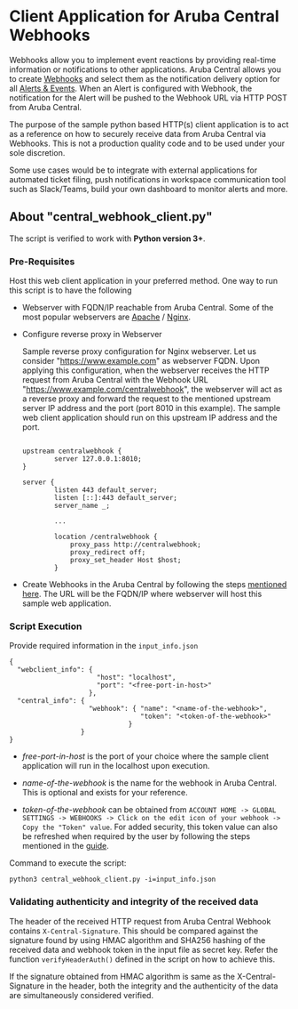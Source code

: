 # Client Application for Aruba Central Webhooks

Webhooks allow you to implement event reactions by providing real-time information or notifications to other applications. Aruba Central allows you to create [Webhooks](https://help.central.arubanetworks.com/latest/documentation/online_help/content/api/api_webhook.htm) and select them as the notification delivery option for all [Alerts & Events](https://help.central.arubanetworks.com/latest/documentation/online_help/content/nms/alerts/alerts.htm). When an Alert is configured with Webhook, the notification for the Alert will be pushed to the Webhook URL via HTTP POST from Aruba Central.

The purpose of the sample python based HTTP(s) client application is to act as a reference on how to securely receive data from Aruba Central via Webhooks. This is not a production quality code and to be used under your sole discretion. 

Some use cases would be to integrate with external applications for automated ticket filing, push notifications in workspace communication tool such as Slack/Teams, build your own dashboard to monitor alerts and more.  

## About "central_webhook_client.py"

The script is verified to work with **Python version 3+**. 

### Pre-Requisites

Host this web client application in your preferred method. One way to run this script is to have the following

-  Webserver with FQDN/IP reachable from Aruba Central. Some of the most popular webservers are [Apache](https://httpd.apache.org/) / [Nginx](https://www.nginx.com/).  

- Configure reverse proxy in Webserver

  Sample reverse proxy configuration for Nginx webserver. Let us consider "https://www.example.com" as webserver FQDN. Upon applying this configuration, when the webserver receives the HTTP request from Aruba Central with the Webhook URL "https://www.example.com/centralwebhook", the webserver will act as a reverse proxy and forward the request to the mentioned upstream server IP address and the port (port 8010 in this example). The sample web client application should run on this upstream IP address and the port.

  ```

  upstream centralwebhook { 
          server 127.0.0.1:8010;
  }

  server {
          listen 443 default_server;
          listen [::]:443 default_server;
          server_name _;

          ...

          location /centralwebhook {
              proxy_pass http://centralwebhook;
              proxy_redirect off;
              proxy_set_header Host $host;
          }
  ```

- Create Webhooks in the Aruba Central by following the steps [mentioned here](https://help.central.arubanetworks.com/latest/documentation/online_help/content/api/api_webhook.htm#). The URL will be the FQDN/IP where webserver will host this sample web application.

### Script Execution

Provide required information in the `input_info.json`

```
{
  "webclient_info": {
                      "host": "localhost",
                      "port": "<free-port-in-host>"
                    },
  "central_info": {
                    "webhook": { "name": "<name-of-the-webhook>",
                                 "token": "<token-of-the-webhook>"
                              }
                  }
}
```

- *free-port-in-host* is the port of your choice where the sample client application will run in the localhost upon execution.

- *name-of-the-webhook* is the name for the webhook in Aruba Central. This is optional and exists for your reference.

- *token-of-the-webhook* can be obtained from `ACCOUNT HOME -> GLOBAL SETTINGS -> WEBHOOKS -> Click on the edit icon of your webhook -> Copy the "Token" value`. For added security, this token value can also be refreshed when required by the user by following the steps mentioned in the [guide](https://help.central.arubanetworks.com/latest/documentation/online_help/content/api/api_webhook.htm#).

Command to execute the script:

```
python3 central_webhook_client.py -i=input_info.json
```

### Validating authenticity and integrity of the received data

The header of the received HTTP request from Aruba Central Webhook contains `X-Central-Signature`. This should be compared against the signature found by using HMAC algorithm and SHA256 hashing of the received data and webhook token in the input file as secret key. Refer the function `verifyHeaderAuth()` defined in the script on how to achieve this. 

If the signature obtained from HMAC algorithm is same as the X-Central-Signature in the header, both the integrity and the authenticity of the data are simultaneously considered verified.
